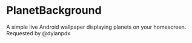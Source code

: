 # PlanetBackground
A simple live Android wallpaper displaying planets on your homescreen. Requested by @dylanpdx

